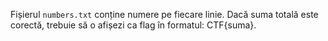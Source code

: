 Fișierul `numbers.txt` conține numere pe fiecare linie. Dacă suma totală este corectă, trebuie să o afișezi ca flag în formatul: CTF{suma}.
